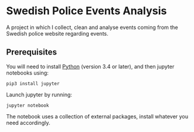 # Swedish Police Events Analysis

A project in which I collect, clean and analyse events coming from the Swedish police website regarding events.

## Prerequisites

You will need to install [Python](https://www.python.org/downloads/) (version 3.4 or later), 
and then jupyter notebooks using:

```
pip3 install jupyter
```

Launch jupyter by running:

```
jupyter notebook
```

The notebook uses a collection of external packages, install whatever you need accordingly.
